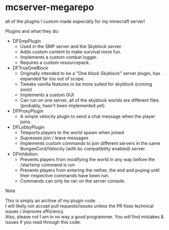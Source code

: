# mcserver-megarepo
all of the plugins I custom made especially for my minecraft server!  

Plugins and what they do:
- DFSmpPlugin
  - Used in the SMP server and the Skyblock server.
  - Adds custom content to make survival more fun.
  - Implements a custom combat logger.
  - Requires a custom resourcepack.
- DFTrueOneBlock
  - Originally intended to be a "One block Skyblock" server plugin, has expanded far too out of scope.
  - Tweaks vanilla features to be more suited for skyblock (coming soon)
  - Implements a custom GUI
  - Can run on one server, all of the skyblock worlds are different files (probably, hasn't been implemented yet)
- DFProxyPlugin
  - A simple velocity plugin to send a chat message when the player joins.
- DFLobbyPlugin
  - Teleports players to the world spawn when joined
  - Supresses join / leave messages
  - Implements custom commands to join different servers in the same BungeeCord/Velocity (with bc compatibility enabled) server.
- DFInhibition
  - Prevents players from modifying the world in any way before the /startsmp command is run
  - Prevents players from entering the nether, the end and pvping until their respective commands have been run.
  - Commands can only be ran on the server console.

> [!NOTE]
> This is simply an archive of my plugin code.  
> I will likely not accept pull requests/issues unless the PR fixes technical issues / improves efficiency.  
> Also, please not I am in no way a _good_ programmer. You _will_ find mistakes & issues if you read through this code.  

